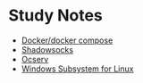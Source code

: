 # Study Notes
- [Docker/docker compose](./docker)
- [Shadowsocks](./shadowsocks)
- [Ocserv](./ocserv)
- [Windows Subsystem for Linux](./wsl)
